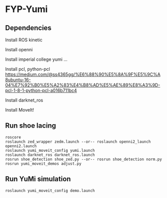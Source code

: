 # FYP-Yumi

## Dependencies
Install ROS kinetic

Install openni

Install imperial college yumi ...

Install pcl, python-pcl https://medium.com/@ss4365gg/%E6%88%90%E5%8A%9F%E5%9C%A8ubuntu-16-04%E7%92%B0%E5%A2%83%E4%B8%AD%E5%AE%89%E8%A3%9D-pcl-1-8-1-python-pcl-a016b711bc4

Install darknet_ros

Install MoveIt!

## Run shoe lacing
```
roscore
roslaunch zed_wrapper zedm.launch --or-- roslaunch openni2_launch openni2.launch
roslaunch yumi_moveit_config yumi.launch 
roslaunch darknet_ros darknet_ros.launch 
rosrun shoe_detection shoe_zed.py --or-- rosrun shoe_detection norm.py
rosrun yumi_moveit_demos adjust.py 
```

## Run YuMi simulation
```
roslaunch yumi_moveit_config demo.launch 
```

